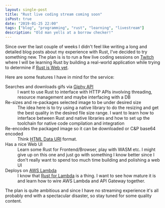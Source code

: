 ```yaml
---
layout: single-post
title: "Rust live coding stream coming soon"
isPost: true
date: "2019-01-25 22:00"
tags: ["blog", "programming", "rust", "learning", "livestream"]
description: "Old man yells at a borrow checker!"
---
```


Since over the last couple of weeks I didn't feel like writing a long and
detailed blog posts about my experience with Rust, I've decided to
try something new. The plan is is to run a few live coding sessions on 
[Twitch](https://www.twitch.tv/derpusherpowsky) where I will be
learning Rust by building a real-world application while trying to determine
if [Rust is Web yet](http://www.arewewebyet.org/).

Here are some features I have in mind for the service:

<dl>
  <dt>Searches and downloads gifs via <a href="https://developers.giphy.com/docs/">Giphy API</a></dt>
  <dd>
    I want to use Rust to interface with HTTP APIs involving threading, resource management and
    maybe interfacing with a DB
  </dd>

  <dt>Re-sizes and re-packages selected image to be under desired size</dt>
  <dd>
    The idea here is to try using a native library to do the resizing and get the best quality
    in the desired file size range. I want to learn how to interface between Rust and native
    libraries and how to set up the toolchain for native code compilation and integration
  </dd>

  <dt>Re-encodes the packaged image so it can be downloaded or C&P base64 encoded</dt>
  <dd>
    Think <a href="https://developer.mozilla.org/en-US/docs/Web/HTTP/Basics_of_HTTP/Data_URIs">HTML Data URI</a> format.
  </dd>

  <dt>Has a nice Web UI</dt>
  <dd>
    Learn some Rust for Frontend/Browser, play with WASM etc. I might give up on this one and just
    go with something I know better since I don't really want to spend too much time building and
    polishing a web UI
  </dd>

  <dt>Deploys on <a href="https://aws.amazon.com/lambda/">AWS Lambda</a></dt>
  <dd>
    I know that <a href="https://aws.amazon.com/blogs/opensource/rust-runtime-for-aws-lambda/">Rust for Lambda</a> is a thing.
    I want to see how mature it is and learn how to wire AWS Lambda and API Gateway together.
  </dd>
</dl>

The plan is quite ambitious and since I have no streaming experience it's all probably
end with a spectacular disaster, so stay tuned for some quality content.
